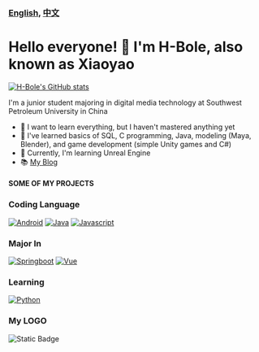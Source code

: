 ### [English](README.md), [中文](README_zh.md)
# Hello everyone! 👋 I'm H-Bole, also known as Xiaoyao
[![H-Bole's GitHub stats](https://github-readme-stats.vercel.app/api?username=H-Bole&theme=codeSTACKr&show_icons=true)](https://github.com/H-Bole/github-readme-stats)

I'm a junior student majoring in digital media technology at Southwest Petroleum University in China
- 🔭 I want to learn everything, but I haven't mastered anything yet
- 🌱 I've learned basics of SQL, C programming, Java, modeling (Maya, Blender), and game development (simple Unity games and C#)
- 🤔 Currently, I'm learning Unreal Engine
- 📚 [My Blog](http://fun.xiaoyaostation.xyz "Xiaoyao's Blog")
#### SOME OF MY PROJECTS

### Coding Language

[![Android](https://img.shields.io/badge/-Android-3DDC84?style=flat&logo=Android&logoColor=white)](#)
[![Java](https://img.shields.io/badge/-Java-007396?style=flat&logo=java&logoColor=white)](#)
[![Javascript](https://img.shields.io/badge/-Javascript-ffcc66?style=flat&logo=javascript&logoColor=white)](#)

### Major In

[![Springboot](https://img.shields.io/badge/-Springboot-00cc00?style=flat&logo=springboot&logoColor=white)](#)
[![Vue](https://img.shields.io/badge/-VueJs-003300?style=flat&logo=vue.js&logoColor=white)](#)

### Learning
[![Python](https://img.shields.io/badge/-Python-777BB4?style=flat&logo=python&logoColor=white)](#)


### My LOGO

![Static Badge](https://img.shields.io/badge/%E9%80%8D%E9%81%A5-Happy-rgb(201%2C%2091%2C%200))
